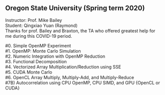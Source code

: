 ## Oregon State University (Spring term 2020)<br>
Instructor: Prof. Mike Bailey<br>
Student: Qingxiao Yuan (Raymond)<br>
Thanks for prof. Bailey and Braxton, the TA who offered greatest help for me during this COVID-19 period.<br>

#0. Simple OpenMP Experiment<br>
#1. OpenMP: Monte Carlo Simulation<br>
#2. Numeric Integration with OpenMP Reduction<br>
#3. Functional Decomposition<br>
#4. Vectorized Array Multiplication/Reduction using SSE<br>
#5. CUDA Monte Carlo<br>
#6. OpenCL Array Multiply, Multiply-Add, and Multiply-Reduce<br>
#7B) Autocorrelation using CPU OpenMP, CPU SIMD, and GPU {OpenCL or CUDA}<br>

